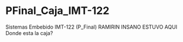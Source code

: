 # PFinal_Caja_IMT-122
Sistemas Embebido IMT-122 (P_Final)
RAMIRIN INSANO ESTUVO AQUI 
Donde esta la caja?
